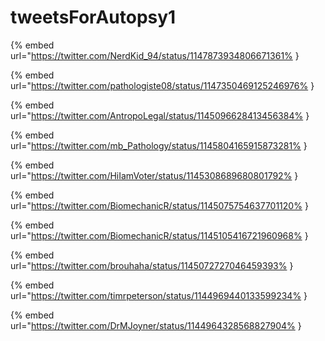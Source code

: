 # tweetsForAutopsy1

{% embed url="https://twitter.com/NerdKid_94/status/1147873934806671361% }

{% embed url="https://twitter.com/pathologiste08/status/1147350469125246976% }

{% embed url="https://twitter.com/AntropoLegal/status/1145096628413456384% }

{% embed url="https://twitter.com/mb_Pathology/status/1145804165915873281% }

{% embed url="https://twitter.com/HiIamVoter/status/1145308689680801792% }

{% embed url="https://twitter.com/BiomechanicR/status/1145075754637701120% }

{% embed url="https://twitter.com/BiomechanicR/status/1145105416721960968% }

{% embed url="https://twitter.com/brouhaha/status/1145072727046459393% }

{% embed url="https://twitter.com/timrpeterson/status/1144969440133599234% }

{% embed url="https://twitter.com/DrMJoyner/status/1144964328568827904% }

